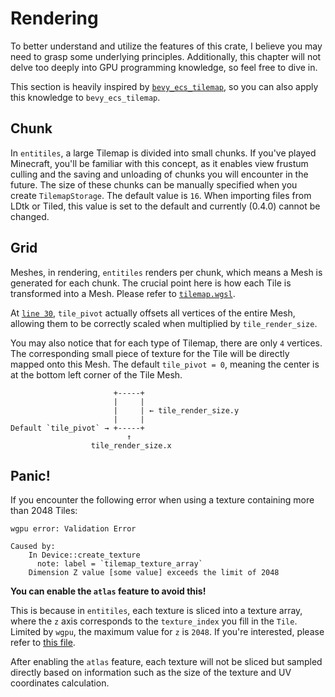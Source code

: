 # Rendering

To better understand and utilize the features of this crate, I believe you may need to grasp some underlying principles. Additionally, this chapter will not delve too deeply into GPU programming knowledge, so feel free to dive in.

This section is heavily inspired by [`bevy_ecs_tilemap`](https://github.com/StarArawn/bevy_ecs_tilemap), so you can also apply this knowledge to `bevy_ecs_tilemap`.

## Chunk

In `entitiles`, a large Tilemap is divided into small chunks. If you've played Minecraft, you'll be familiar with this concept, as it enables view frustum culling and the saving and unloading of chunks you will encounter in the future. The size of these chunks can be manually specified when you create `TilemapStorage`. The default value is `16`. When importing files from LDtk or Tiled, this value is set to the default and currently (0.4.0) cannot be changed.

## Grid

Meshes, in rendering, `entitiles` renders per chunk, which means a Mesh is generated for each chunk. The crucial point here is how each Tile is transformed into a Mesh. Please refer to [`tilemap.wgsl`](https://github.com/443eb9/bevy_entitiles/blob/0.4.0/src/render/shaders/tilemap.wgsl).

At [`line 30`](https://github.com/443eb9/bevy_entitiles/blob/0.4.0/src/render/shaders/tilemap.wgsl#L30), `tile_pivot` actually offsets all vertices of the entire Mesh, allowing them to be correctly scaled when multiplied by `tile_render_size`.

You may also notice that for each type of Tilemap, there are only `4` vertices. The corresponding small piece of texture for the Tile will be directly mapped onto this Mesh. The default `tile_pivot = 0`, meaning the center is at the bottom left corner of the Tile Mesh.

```text
                       +-----+
                       |     |
                       |     | ← tile_render_size.y
                       |     |
Default `tile_pivot` → +-----+
                          ↑
                  tile_render_size.x
```

## Panic!

If you encounter the following error when using a texture containing more than 2048 Tiles:

```text
wgpu error: Validation Error

Caused by:
    In Device::create_texture
      note: label = `tilemap_texture_array`
    Dimension Z value [some value] exceeds the limit of 2048
```

**You can enable the `atlas` feature to avoid this!**

This is because in `entitiles`, each texture is sliced into a texture array, where the `z` axis corresponds to the `texture_index` you fill in the `Tile`. Limited by `wgpu`, the maximum value for `z` is `2048`. If you're interested, please refer to [this file](https://github.com/443eb9/bevy_entitiles/blob/0.4.0/src/render/texture.rs).

After enabling the `atlas` feature, each texture will not be sliced but sampled directly based on information such as the size of the texture and UV coordinates calculation.
